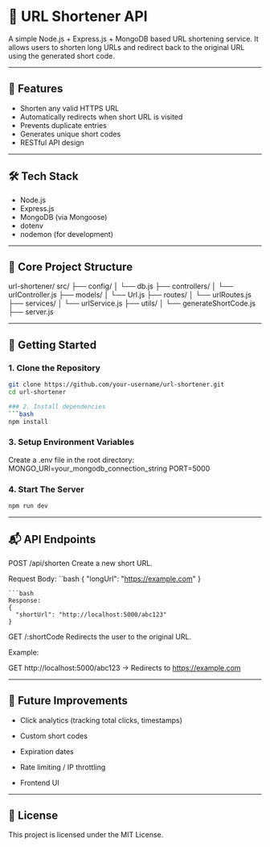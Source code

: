 # 📎 URL Shortener API

A simple Node.js + Express.js + MongoDB based URL shortening service. It allows users to shorten long URLs and redirect back to the original URL using the generated short code.

---

## 🚀 Features

- Shorten any valid HTTPS URL
- Automatically redirects when short URL is visited
- Prevents duplicate entries
- Generates unique short codes
- RESTful API design

---

## 🛠️ Tech Stack

- Node.js
- Express.js
- MongoDB (via Mongoose)
- dotenv
- nodemon (for development)

---

## 📁 Core Project Structure

url-shortener/
src/
├── config/
│ └── db.js
├── controllers/
│ └── urlController.js
├── models/
│ └── Url.js
├── routes/
│ └── urlRoutes.js
├── services/
│ └── urlService.js
├── utils/
│ └── generateShortCode.js
├── server.js


---

## 🧪 Getting Started

### 1. Clone the Repository

```bash
git clone https://github.com/your-username/url-shortener.git
cd url-shortener

### 2. Install dependencies
```bash
npm install
```

### 3. Setup Environment Variables
Create a .env file in the root directory:
MONGO_URI=your_mongodb_connection_string
PORT=5000

### 4. Start The Server
```bash
npm run dev
```

---

## 📬 API Endpoints
POST /api/shorten
Create a new short URL.

Request Body:
``bash
{
  "longUrl": "https://example.com"
}
```
```bash
Response:
{
  "shortUrl": "http://localhost:5000/abc123"
}
```

GET /:shortCode
Redirects the user to the original URL.

Example:

GET http://localhost:5000/abc123
→ Redirects to https://example.com

---

## 📌 Future Improvements
- Click analytics (tracking total clicks, timestamps)

- Custom short codes

- Expiration dates

- Rate limiting / IP throttling

- Frontend UI

---

## 📄 License
This project is licensed under the MIT License.




